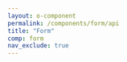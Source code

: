 ```yaml
---
layout: o-component
permalink: /components/form/api
title: "Form"
comp: form
nav_exclude: true
---
```

